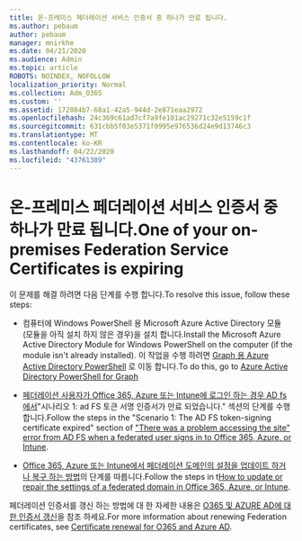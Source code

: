 ```yaml
---
title: 온-프레미스 페더레이션 서비스 인증서 중 하나가 만료 됩니다.
ms.author: pebaum
author: pebaum
manager: mnirkhe
ms.date: 04/21/2020
ms.audience: Admin
ms.topic: article
ROBOTS: NOINDEX, NOFOLLOW
localization_priority: Normal
ms.collection: Adm_O365
ms.custom: ''
ms.assetid: 172084b7-68a1-42a5-944d-2e871eaa2972
ms.openlocfilehash: 24c369c61ad7cf7a9fe101ac29271c32e5159c1f
ms.sourcegitcommit: 631cbb5f03e5371f0995e976536d24e9d13746c3
ms.translationtype: MT
ms.contentlocale: ko-KR
ms.lasthandoff: 04/22/2020
ms.locfileid: "43761389"
---
```

# <a name="one-of-your-on-premises-federation-service-certificates-is-expiring"></a><span data-ttu-id="daecb-102">온-프레미스 페더레이션 서비스 인증서 중 하나가 만료 됩니다.</span><span class="sxs-lookup"><span data-stu-id="daecb-102">One of your on-premises Federation Service Certificates is expiring</span></span>

<span data-ttu-id="daecb-103">이 문제를 해결 하려면 다음 단계를 수행 합니다.</span><span class="sxs-lookup"><span data-stu-id="daecb-103">To resolve this issue, follow these steps:</span></span>
  
- <span data-ttu-id="daecb-104">컴퓨터에 Windows PowerShell 용 Microsoft Azure Active Directory 모듈 (모듈을 아직 설치 하지 않은 경우)을 설치 합니다.</span><span class="sxs-lookup"><span data-stu-id="daecb-104">Install the Microsoft Azure Active Directory Module for Windows PowerShell on the computer (if the module isn't already installed).</span></span> <span data-ttu-id="daecb-105">이 작업을 수행 하려면 [Graph 용 Azure Active Directory PowerShell](https://docs.microsoft.com/powershell/azure/active-directory/install-adv2?view=azureadps-2.0) 로 이동 합니다.</span><span class="sxs-lookup"><span data-stu-id="daecb-105">To do this, go to [Azure Active Directory PowerShell for Graph ](https://docs.microsoft.com/powershell/azure/active-directory/install-adv2?view=azureadps-2.0)</span></span>
    
- <span data-ttu-id="daecb-106">[페더레이션 사용자가 Office 365, Azure 또는 Intune에 로그인 하는 경우 AD fs에서](https://support.microsoft.com/help/2713898/there-was-a-problem-accessing-the-site-error-from-ad-fs-when-a-federat)"시나리오 1: ad FS 토큰 서명 인증서가 만료 되었습니다." 섹션의 단계를 수행 합니다.</span><span class="sxs-lookup"><span data-stu-id="daecb-106">Follow the steps in the "Scenario 1: The AD FS token-signing certificate expired" section of ["There was a problem accessing the site" error from AD FS when a federated user signs in to Office 365, Azure, or Intune](https://support.microsoft.com/help/2713898/there-was-a-problem-accessing-the-site-error-from-ad-fs-when-a-federat).</span></span>
    
- <span data-ttu-id="daecb-107">[Office 365, Azure 또는 Intune에서 페더레이션 도메인의 설정을 업데이트 하거나 복구 하는 방법](https://support.microsoft.com/help/2647048/how-to-update-or-repair-the-settings-of-a-federated-domain-in-office-3)의 단계를 따릅니다.</span><span class="sxs-lookup"><span data-stu-id="daecb-107">Follow the steps in t[How to update or repair the settings of a federated domain in Office 365, Azure, or Intune](https://support.microsoft.com/help/2647048/how-to-update-or-repair-the-settings-of-a-federated-domain-in-office-3).</span></span>
    
<span data-ttu-id="daecb-108">페더레이션 인증서를 갱신 하는 방법에 대 한 자세한 내용은 [O365 및 AZURE AD에 대 한 인증서 갱신](https://docs.microsoft.com/azure/active-directory/connect/active-directory-aadconnect-o365-certs)을 참조 하세요.</span><span class="sxs-lookup"><span data-stu-id="daecb-108">For more information about renewing Federation certificates, see [Certificate renewal for O365 and Azure AD](https://docs.microsoft.com/azure/active-directory/connect/active-directory-aadconnect-o365-certs).</span></span>
  

